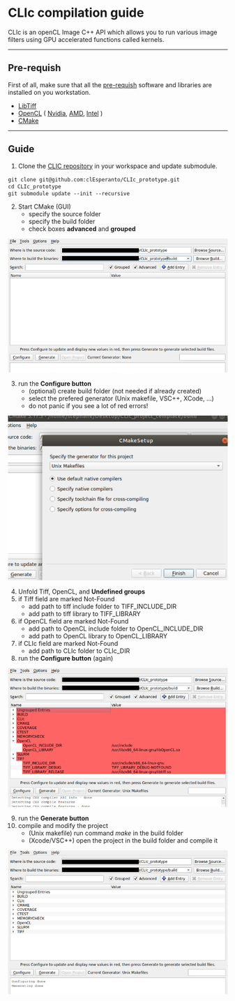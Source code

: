 # CLIc compilation guide

CLIc is an openCL Image C++ API which allows you to run various image filters using GPU accelerated functions called kernels.

---
## Pre-requish

First of all, make sure that all the [pre-requish](./clic_prerequish_install.md) software and libraries are installed on you workstation.
- [LibTiff](http://www.simplesystems.org/libtiff/)
- [OpenCL](https://www.khronos.org/opencl/) 
(
    [Nvidia](https://developer.nvidia.com/cuda-downloads), 
    [AMD](https://github.com/GPUOpen-LibrariesAndSDKs/OCL-SDK/releases), 
    [Intel](https://software.intel.com/content/www/us/en/develop/tools/opencl-sdk.html)
)
- [CMake](https://cmake.org/)


---
## Guide

1. Clone the [CLIC repository](https://github.com/clEsperanto/CLIc_prototype) in your workspace and update submodule.
```
git clone git@github.com:clEsperanto/CLIc_prototype.git
cd CLIc_prototype
git submodule update --init --recursive
```
2. Start CMake (GUI)
    - specify the source folder 
    - specify the build folder
    - check boxes **advanced** and **grouped**
    
![cmake-1](./screen-1.png)

3. run the **Configure button**
    - (optional) create build folder (not needed if already created)
    - select the prefered generator (Unix makefile, VSC++, XCode, ...)
    - do not panic if you see a lot of red errors!

![cmake-2](./screen-2.png)

4. Unfold Tiff, OpenCL, and **Undefined groups**
5. if Tiff field are marked Not-Found
    - add path to tiff include folder to TIFF_INCLUDE_DIR 
    - add path to tiff library to TIFF_LIBRARY
6. if OpenCL field are marked Not-Found
    - add path to OpenCL include folder to OpenCL_INCLUDE_DIR 
    - add path to OpenCL library to OpenCL_LIBRARY
7. if CLIc field are marked Not-Found
    - add path to CLIc folder to CLIc_DIR 
8. run the **Configure button** (again)

![cmake-3](./screen-3.png)

9. run the **Generate button**
10. compile and modify the project
    - (Unix makefile) run command *make* in the build folder
    - (Xcode/VSC++) open the project in the build folder and compile it

![cmake-4](./screen-4.png)


